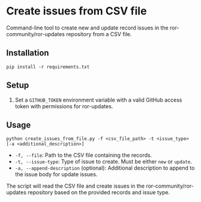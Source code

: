 # Create issues from CSV file

Command-line tool to create new and update record issues in the ror-community/ror-updates repository from a CSV file.

## Installation

```
pip install -r requirements.txt
```

## Setup

1. Set a `GITHUB_TOKEN` environment variable with a valid GitHub access token with permissions for ror-updates.

## Usage

```
python create_issues_from_file.py -f <csv_file_path> -t <issue_type> [-a <additional_description>]
```

- `-f, --file`: Path to the CSV file containing the records.
- `-t, --issue-type`: Type of issue to create. Must be either `new` or `update`.
- `-a, --append-description` (optional): Additional description to append to the issue body for update issues.

The script will read the CSV file and create issues in the ror-community/ror-updates repository based on the provided records and issue type.